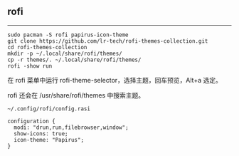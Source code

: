 ## rofi

---

```
sudo pacman -S rofi papirus-icon-theme
git clone https://github.com/lr-tech/rofi-themes-collection.git
cd rofi-themes-collection
mkdir -p ~/.local/share/rofi/themes/
cp -r themes/. ~/.local/share/rofi/themes/
rofi -show run
```

在 rofi 菜单中运行 rofi-theme-selector，选择主题，回车预览，Alt+a 选定。

rofi 还会在 /usr/share/rofi/themes 中搜索主题。

`~/.config/rofi/config.rasi`

```
configuration {
  modi: "drun,run,filebrowser,window";
  show-icons: true;
  icon-theme: "Papirus";
}
```

